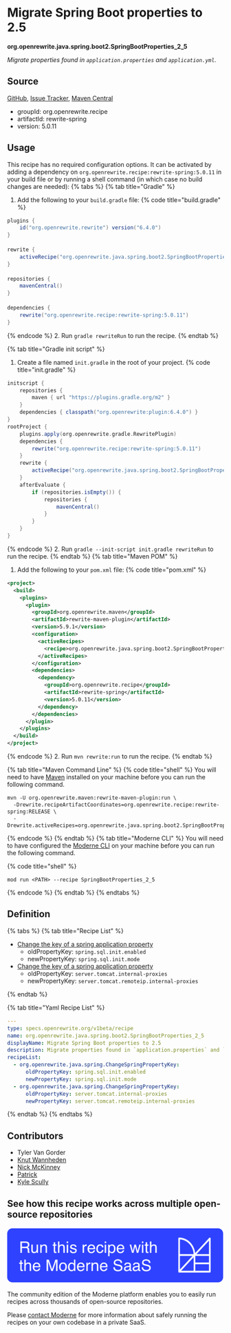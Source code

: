 # Migrate Spring Boot properties to 2.5

**org.openrewrite.java.spring.boot2.SpringBootProperties\_2\_5**

_Migrate properties found in `application.properties` and `application.yml`._

## Source

[GitHub](https://github.com/openrewrite/rewrite-spring/blob/main/src/main/resources/META-INF/rewrite/spring-boot-25.yml), [Issue Tracker](https://github.com/openrewrite/rewrite-spring/issues), [Maven Central](https://central.sonatype.com/artifact/org.openrewrite.recipe/rewrite-spring/5.0.11/jar)

* groupId: org.openrewrite.recipe
* artifactId: rewrite-spring
* version: 5.0.11


## Usage

This recipe has no required configuration options. It can be activated by adding a dependency on `org.openrewrite.recipe:rewrite-spring:5.0.11` in your build file or by running a shell command (in which case no build changes are needed): 
{% tabs %}
{% tab title="Gradle" %}
1. Add the following to your `build.gradle` file:
{% code title="build.gradle" %}
```groovy
plugins {
    id("org.openrewrite.rewrite") version("6.4.0")
}

rewrite {
    activeRecipe("org.openrewrite.java.spring.boot2.SpringBootProperties_2_5")
}

repositories {
    mavenCentral()
}

dependencies {
    rewrite("org.openrewrite.recipe:rewrite-spring:5.0.11")
}
```
{% endcode %}
2. Run `gradle rewriteRun` to run the recipe.
{% endtab %}

{% tab title="Gradle init script" %}
1. Create a file named `init.gradle` in the root of your project.
{% code title="init.gradle" %}
```groovy
initscript {
    repositories {
        maven { url "https://plugins.gradle.org/m2" }
    }
    dependencies { classpath("org.openrewrite:plugin:6.4.0") }
}
rootProject {
    plugins.apply(org.openrewrite.gradle.RewritePlugin)
    dependencies {
        rewrite("org.openrewrite.recipe:rewrite-spring:5.0.11")
    }
    rewrite {
        activeRecipe("org.openrewrite.java.spring.boot2.SpringBootProperties_2_5")
    }
    afterEvaluate {
        if (repositories.isEmpty()) {
            repositories {
                mavenCentral()
            }
        }
    }
}
```
{% endcode %}
2. Run `gradle --init-script init.gradle rewriteRun` to run the recipe.
{% endtab %}
{% tab title="Maven POM" %}
1. Add the following to your `pom.xml` file:
{% code title="pom.xml" %}
```xml
<project>
  <build>
    <plugins>
      <plugin>
        <groupId>org.openrewrite.maven</groupId>
        <artifactId>rewrite-maven-plugin</artifactId>
        <version>5.9.1</version>
        <configuration>
          <activeRecipes>
            <recipe>org.openrewrite.java.spring.boot2.SpringBootProperties_2_5</recipe>
          </activeRecipes>
        </configuration>
        <dependencies>
          <dependency>
            <groupId>org.openrewrite.recipe</groupId>
            <artifactId>rewrite-spring</artifactId>
            <version>5.0.11</version>
          </dependency>
        </dependencies>
      </plugin>
    </plugins>
  </build>
</project>
```
{% endcode %}
2. Run `mvn rewrite:run` to run the recipe.
{% endtab %}

{% tab title="Maven Command Line" %}
{% code title="shell" %}
You will need to have [Maven](https://maven.apache.org/download.cgi) installed on your machine before you can run the following command.

```shell
mvn -U org.openrewrite.maven:rewrite-maven-plugin:run \
  -Drewrite.recipeArtifactCoordinates=org.openrewrite.recipe:rewrite-spring:RELEASE \
  -Drewrite.activeRecipes=org.openrewrite.java.spring.boot2.SpringBootProperties_2_5
```
{% endcode %}
{% endtab %}
{% tab title="Moderne CLI" %}
You will need to have configured the [Moderne CLI](https://docs.moderne.io/moderne-cli/cli-intro) on your machine before you can run the following command.

{% code title="shell" %}
```shell
mod run <PATH> --recipe SpringBootProperties_2_5
```
{% endcode %}
{% endtab %}
{% endtabs %}

## Definition

{% tabs %}
{% tab title="Recipe List" %}
* [Change the key of a spring application property](../../../java/spring/changespringpropertykey.md)
  * oldPropertyKey: `spring.sql.init.enabled`
  * newPropertyKey: `spring.sql.init.mode`
* [Change the key of a spring application property](../../../java/spring/changespringpropertykey.md)
  * oldPropertyKey: `server.tomcat.internal-proxies`
  * newPropertyKey: `server.tomcat.remoteip.internal-proxies`

{% endtab %}

{% tab title="Yaml Recipe List" %}
```yaml
---
type: specs.openrewrite.org/v1beta/recipe
name: org.openrewrite.java.spring.boot2.SpringBootProperties_2_5
displayName: Migrate Spring Boot properties to 2.5
description: Migrate properties found in `application.properties` and `application.yml`.
recipeList:
  - org.openrewrite.java.spring.ChangeSpringPropertyKey:
      oldPropertyKey: spring.sql.init.enabled
      newPropertyKey: spring.sql.init.mode
  - org.openrewrite.java.spring.ChangeSpringPropertyKey:
      oldPropertyKey: server.tomcat.internal-proxies
      newPropertyKey: server.tomcat.remoteip.internal-proxies

```
{% endtab %}
{% endtabs %}

## Contributors
* Tyler Van Gorder
* [Knut Wannheden](mailto:knut@moderne.io)
* [Nick McKinney](mailto:mckinneynichoals@gmail.com)
* [Patrick](mailto:patway99@gmail.com)
* [Kyle Scully](mailto:scullykns@gmail.com)


## See how this recipe works across multiple open-source repositories

[![Moderne Link Image](/.gitbook/assets/ModerneRecipeButton.png)](https://app.moderne.io/recipes/org.openrewrite.java.spring.boot2.SpringBootProperties_2_5)

The community edition of the Moderne platform enables you to easily run recipes across thousands of open-source repositories.

Please [contact Moderne](https://moderne.io/product) for more information about safely running the recipes on your own codebase in a private SaaS.
